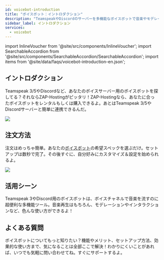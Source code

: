 ```yaml
---
id: voicebot-introduction
title: "ボイスボット：イントロダクション"
description: "TeamspeakやDiscordのサーバーを多機能なボイスボットで音楽やモデレーションを強化しよう → 今すぐ詳しくチェック"
sidebar_label: イントロダクション
services:
  - voicebot
---
```


import InlineVoucher from '@site/src/components/InlineVoucher';
import SearchableAccordion from '@site/src/components/SearchableAccordion/SearchableAccordion';
import items from '@site/data/faqs/voicebot-introduction-en.json';

## イントロダクション

Teamspeak 3/5やDiscordなど、あなたのボイスサーバー用のボイスボットを探してる？それならZAP-Hostingがピッタリ！ZAP-Hostingなら、あなたに合ったボイスボットをレンタルもしくは購入できるよ。あとはTeamspeak 3/5やDiscordサーバーと簡単に連携できるんだ。

![](https://screensaver01.zap-hosting.com/index.php/s/7gJ9DLXMzCsYdok/preview)

<InlineVoucher />

## 注文方法
注文はめっちゃ簡単。あなたの[ボイスボット](https://zap-hosting.com/en/shop/product/voicebot/)の希望スペックを選ぶだけ。セットアップは数秒で完了。その後すぐに、自分好みにカスタマイズ＆設定を始められるよ。

![](https://screensaver01.zap-hosting.com/index.php/s/6siF2pLmaZe2DsC/preview)

## 活用シーン
Teamspeak 3やDiscord用のボイスボットは、ボイスチャネルで音楽を流すのに超便利な多機能ツール。音楽再生はもちろん、モデレーションやインタラクションなど、色んな使い方ができるよ！

## よくある質問
ボイスボットについてもっと知りたい？機能やメリット、セットアップ方法、効果的な使い方まで、気になることは全部ここで解決！わかりにくいことがあれば、いつでも気軽に問い合わせてね。すぐにサポートするよ。
<SearchableAccordion items={items} />

<InlineVoucher />